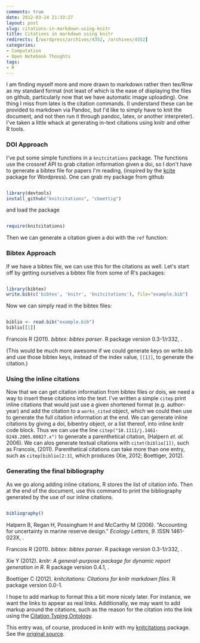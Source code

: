 ```yaml
---
comments: true
date: 2012-03-24 21:33:27
layout: post
slug: citations-in-markdown-using-knitr
title: Citations in markdown using knitr
redirects: [/wordpress/archives/4352, /archives/4352]
categories:
- Computation
- Open Notebook Thoughts
tags:
- R
---
```


I am finding myself more and more drawn to markdown rather then tex/Rnw as my standard format (not least of which is the ease of displaying the files on github, particularly now that we have automatic image uploading).  One thing I miss from latex is the citation commands. (I understand these can be provided to markdown via Pandoc, but I'd like to simply have to knit the document, and not then run it through pandoc, latex, or another interpreter).  I've taken a little whack at generating in-text citations using knitr and other R tools.



### DOI Approach





I've put some simple functions in a `knitcitations` package.  The functions use the crossref API to grab citation information given a doi, so I don't have to generate a bibtex file for papers I'm reading, (inspired by the [kcite](http://wordpress.org/extend/plugins/kcite/) package for Wordpress).  One can grab my package from github

```r

library(devtools)
install_github("knitcitations", "cboettig")

```






and load the package

```r

require(knitcitations)

```




Then we can generate a citation given a doi with the `ref` function:



### Bibtex Approach





If we have a bibtex file, we can use this for the citations as well.  Let's start off by getting ourselves a bibtex file from some of R's packages: 

```r

library(bibtex)
write.bib(c('bibtex', 'knitr', 'knitcitations'), file="example.bib")

```






Now we can simply read in the bibtex files: 

```r

biblio <- read.bib("example.bib")
biblio[[1]]

```




Francois R (2011). _bibtex: bibtex parser_. R package version 0.3-1/r332, .

(This would be much more awesome if we could generate keys on write.bib and use those bibtex keys, instead of the index value, `[[1]]`, to generate the citation.)



### Using the inline citations



Now that we can get citation information from bibtex files or dois, we need a way to insert these citations into the text.  I've written a simple `citep`  print inline citations that would just use a given shortened format (e.g. author-year) and add the citation to a `works_cited` object, which we could then use to generate the full citation information at the end.  We can generate inline citations by giving a doi, bibentry object, or a list thereof, into inline knitr code block. Thus we can use the line   `citep("10.1111/j.1461-0248.2005.00827.x")` to generate a parenthetical citation, (Halpern _et. al._ 2006). We can alos generate textual citations with `citet(biblio[1])`, such as Francois, (2011).  Parenthetical citations can take more than one entry, such as `citep[biblio[2:3]`, which produces (Xie, 2012; Boettiger, 2012).



### Generating the final bibliography





As we go along adding inline citations, R stores the list of citation info.  Then at the end of the document, use this command to print the bibliography generated by the use of our inline citations. 

```r

bibliography()

```




Halpern B, Regan H, Possingham H and McCarthy M (2006). "Accounting for uncertainty in marine reserve design." _Ecology Letters_, _9_. ISSN 1461-023X, .

Francois R (2011). _bibtex: bibtex parser_. R package version 0.3-1/r332, .

Xie Y (2012). _knitr: A general-purpose package for dynamic report generation in R_. R package version 0.4.1, .

Boettiger C (2012). _knitcitations: Citations for knitr markdown files_. R package version 0.0-1.

I hope to add markup to format this a bit more nicely later.  For instance, we want the links to appear as real links.  Additionally, we may want to add markup around the citations, such as the reason for the citation into the link using the [Citation Typing Ontology](http://speroni.web.cs.unibo.it/cgi-bin/lode/req.py?req=http:/purl.org/spar/cito).

This entry was, of course, produced in knitr with my [knitcitations](https://github.com/cboettig/knitcitations) package.  See the [original source](https://raw.github.com/cboettig/knitcitations/master/inst/examples/citations_knit_.md).

